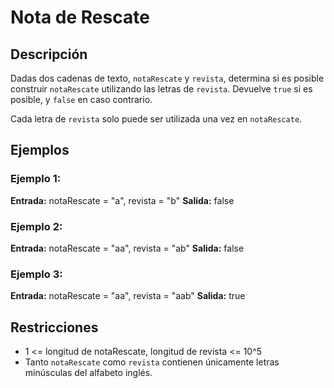 # Nota de Rescate

## Descripción

Dadas dos cadenas de texto, `notaRescate` y `revista`, determina si es posible construir `notaRescate` utilizando las letras de `revista`. Devuelve `true` si es posible, y `false` en caso contrario.

Cada letra de `revista` solo puede ser utilizada una vez en `notaRescate`.

## Ejemplos

### Ejemplo 1:

**Entrada:** notaRescate = "a", revista = "b"
**Salida:** false

### Ejemplo 2:

**Entrada:** notaRescate = "aa", revista = "ab"
**Salida:** false

### Ejemplo 3:

**Entrada:** notaRescate = "aa", revista = "aab"
**Salida:** true

## Restricciones

- 1 <= longitud de notaRescate, longitud de revista <= 10^5
- Tanto `notaRescate` como `revista` contienen únicamente letras minúsculas del alfabeto inglés.